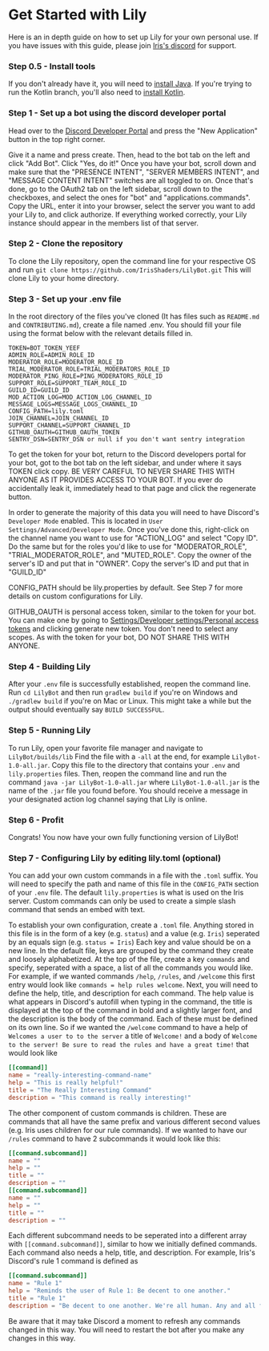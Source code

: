 # Get Started with Lily

Here is an in depth guide on how to set up Lily for your own personal use. If you have issues with this guide, please join [Iris's discord](https://discord.gg/jQJnav2jPu) for support.

### Step 0.5 - Install tools
If you don't already have it, you will need to [install Java](https://adoptium.net/).
If you're trying to run the Kotlin branch, you'll also need to [install Kotlin](https://kotlinlang.org/docs/command-line.html#snap-package).

### Step 1 - Set up a bot using the discord developer portal

Head over to the [Discord Developer Portal](https://discord.com/developers/applications) and press the "New Application" button in the top right corner.

Give it a name and press create. Then, head to the bot tab on the left and click "Add Bot". Click "Yes, do it!" Once you have your bot, scroll down and make sure that the "PRESENCE INTENT", "SERVER MEMBERS INTENT", and "MESSAGE CONTENT INTENT" switches are all toggled to on. Once that's done, go to the OAuth2 tab on the left sidebar, scroll down to the checkboxes, and select the ones for "bot" and "applications.commands". Copy the URL, enter it into your browser, select the server you want to add your Lily to, and click authorize. If everything worked correctly, your Lily instance should appear in the members list of that server.

### Step 2 - Clone the repository

To clone the Lily repository, open the command line for your respective OS and run `git clone https://github.com/IrisShaders/LilyBot.git`
This will clone Lily to your home directory.

### Step 3 - Set up your .env file

In the root directory of the files you've cloned (It has files such as `README.md` and `CONTRIBUTING.md`), create a file named .env. You should fill your file using the format below with the relevant details filled in.

```
TOKEN=BOT_TOKEN_YEEF
ADMIN_ROLE=ADMIN_ROLE_ID
MODERATOR_ROLE=MODERATOR_ROLE_ID
TRIAL_MODERATOR_ROLE=TRIAL_MODERATORS_ROLE_ID
MODERATOR_PING_ROLE=PING_MODERATORS_ROLE_ID
SUPPORT_ROLE=SUPPORT_TEAM_ROLE_ID
GUILD_ID=GUILD_ID
MOD_ACTION_LOG=MOD_ACTION_LOG_CHANNEL_ID
MESSAGE_LOGS=MESSAGE_LOGS_CHANNEL_ID
CONFIG_PATH=lily.toml
JOIN_CHANNEL=JOIN_CHANNEL_ID
SUPPORT_CHANNEL=SUPPORT_CHANNEL_ID
GITHUB_OAUTH=GITHUB_OAUTH_TOKEN
SENTRY_DSN=SENTRY_DSN or null if you don't want sentry integration
```

To get the token for your bot, return to the Discord developers portal for your bot, got to the bot tab on the left sidebar, and under where it says TOKEN click copy. BE VERY CAREFUL TO NEVER SHARE THIS WITH ANYONE AS IT PROVIDES ACCESS TO YOUR BOT. If you ever do accidentally leak it, immediately head to that page and click the regenerate button.

In order to generate the majority of this data you will need to have Discord's `Developer Mode` enabled. This is located in `User Settings/Advanced/Developer Mode`. Once you've done this, right-click on the channel name you want to use for "ACTION_LOG" and select "Copy ID". Do the same but for the roles you'd like to use for "MODERATOR_ROLE", "TRIAL_MODERATOR_ROLE", and "MUTED_ROLE". Copy the owner of the server's ID and put that in "OWNER". Copy the server's ID and put that in "GUILD_ID"

CONFIG_PATH should be lily.properties by default. See Step 7 for more details on custom configurations for Lily.

GITHUB_OAUTH is personal access token, similar to the token for your bot. You can make one by going to [Settings/Developer settings/Personal access tokens](https://github.com/settings/tokens) and clicking generate new token. You don't need to select any scopes. As with the token for your bot, DO NOT SHARE THIS WITH ANYONE.

### Step 4 - Building Lily

After your `.env` file is successfully established, reopen the command line. Run `cd LilyBot` and then run `gradlew build` if you're on Windows and `./gradlew build` if you're on Mac or Linux. This might take a while but the output should eventually say `BUILD SUCCESSFUL`.

### Step 5 - Running Lily
To run Lily, open your favorite file manager and navigate to `LilyBot/builds/lib` Find the file with a `-all` at the end, for example `LilyBot-1.0-all.jar`. Copy this file to the directory that contains your `.env` and `lily.properties` files. Then, reopen the command line and run the command `java -jar LilyBot-1.0-all.jar` where `LilyBot-1.0-all.jar` is the name of the `.jar` file you found before. You should receive a message in your designated action log channel saying that Lily is online.

### Step 6 - Profit
Congrats! You now have your own fully functioning version of LilyBot!

### Step 7 - Configuring Lily by editing lily.toml (optional)
You can add your own custom commands in a file with the `.toml` suffix. You will need to specify the path and name of this file in the `CONFIG_PATH` section of your `.env` file. The default `lily.properties` is what is used on the Iris server. Custom commands can only be used to create a simple slash command that sends an embed with text.

To establish your own configuration, create a `.toml` file. Anything stored in this file is in the form of a key (e.g. `status`) and a value (e.g. `Iris`) seperated by an equals sign (e.g. `status = Iris`) Each key and value should be on a new line. In the default file, keys are grouped by the command they create and loosely alphabetized. At the top of the file, create a key `commands` and specify, seperated with a space, a list of all the commands you would like. For example, if we wanted commands `/help`, `/rules`, and `/welcome` this first entry would look like `commands = help rules welcome`. Next, you will need to define the help, title, and description for each command. The help value is what appears in Discord's autofill when typing in the command, the title is displayed at the top of the command in bold and a slightly larger font, and the description is the body of the command. Each of these must be defined on its own line. So if we wanted the `/welcome` command to have a help of `Welcomes a user to to the server` a title of `Welcome!` and a body of `Welcome to the server! Be sure to read the rules and have a great time!` that would look like 
```toml
[[command]]
name = "really-interesting-command-name"
help = "This is really helpful!"
title = "The Really Interesting Command"
description = "This command is really interesting!"
```
The other component of custom commands is children. These are commands that all have the same prefix and various different second values (e.g. Iris uses children for our rule commands). If we wanted to have our `/rules` command to have 2 subcommands it would look like this:
```toml
[[command.subcommand]] 
name = ""
help = ""
title = ""
description = ""
[[command.subcommand]]
name = ""
help = ""
title = ""
description = ""
```
Each different subcommand needs to be seperated into a different array with `[[command.subcommand]]`, similar to how we initially defined commands. Each command also needs a help, title, and description. For example, Iris's Discord's rule 1 command is defined as

```toml
[[command.subcommand]]
name = "Rule 1"
help = "Reminds the user of Rule 1: Be decent to one another."
title = "Rule 1"
description = "Be decent to one another. We're all human. Any and all forms of bigotry, harassment, doxxing, exclusionary, or otherwise abusive behavior will not be tolerated. Excessive rudeness, impatience, and hostility are not welcome. Do not rage out or make personal attacks against other people. Do not encourage users to brigade/raid other communities."
```

Be aware that it may take Discord a moment to refresh any commands changed in this way. You will need to restart the bot after you make any changes in this way.
